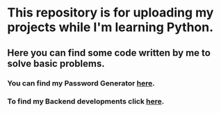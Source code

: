 <h1>This repository is for uploading my projects while I'm learning Python.</h1>
    <h2>Here you can find some code written by me to solve basic problems.</h2>
        <h3>You can find my Password Generator <a href="https://github.com/jgmarquesm/Pw-Gen_v.2">here</a>.</h3>
        <h3>To find my Backend developments click <a href="https://github.com/jgmarquesm/Backend">here</a>.</h3>
